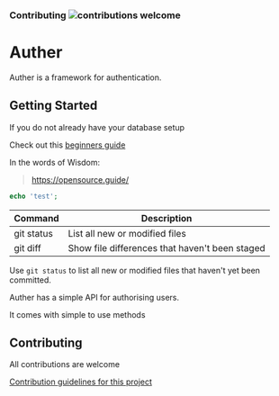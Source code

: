### Contributing ![contributions welcome](https://img.shields.io/badge/contributions-welcome-brightgreen.svg?style=flat)

# Auther

Auther is a framework for authentication.

## Getting Started

If you do not already have your database setup

Check out this [beginners guide](beginners_guide.md)


In the words of Wisdom:

> https://opensource.guide/


```php
echo 'test';
```

| Command | Description |
| --- | --- |
| git status | List all new or modified files |
| git diff | Show file differences that haven't been staged |


Use `git status` to list all new or modified files that haven't yet been committed.

Auther has a simple API for authorising users.

It comes with simple to use methods

## Contributing

All contributions are welcome

[Contribution guidelines for this project](CONTRIBUTING.md)
